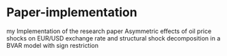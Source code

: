 # Paper-implementation
my Implementation of the research paper Asymmetric effects of oil price shocks on EUR/USD exchange rate and structural shock decomposition in a BVAR model with sign restriction
